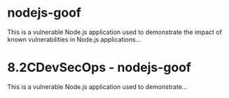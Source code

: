 # nodejs-goof

This is a vulnerable Node.js application used to demonstrate the impact of known vulnerabilities in Node.js applications...
# 8.2CDevSecOps - nodejs-goof

This is a vulnerable Node.js application used to demonstrate...
